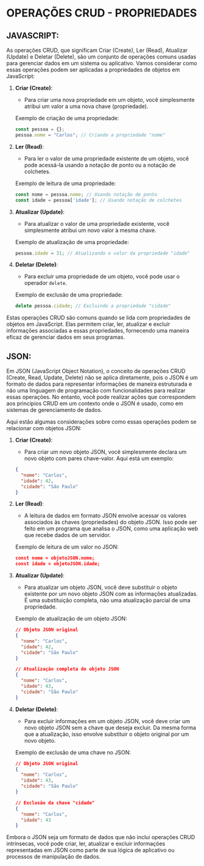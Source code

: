 # OPERAÇÕES CRUD - PROPRIEDADES
## JAVASCRIPT:
As operações CRUD, que significam Criar (Create), Ler (Read), Atualizar (Update) e Deletar (Delete), são um conjunto de operações comuns usadas para gerenciar dados em um sistema ou aplicativo. Vamos considerar como essas operações podem ser aplicadas a propriedades de objetos em JavaScript:

1. **Criar (Create)**:
   - Para criar uma nova propriedade em um objeto, você simplesmente atribui um valor a uma nova chave (propriedade).

   Exemplo de criação de uma propriedade:

   ```javascript
   const pessoa = {};
   pessoa.nome = "Carlos"; // Criando a propriedade "nome"
   ```

2. **Ler (Read)**:
   - Para ler o valor de uma propriedade existente de um objeto, você pode acessá-la usando a notação de ponto ou a notação de colchetes.

   Exemplo de leitura de uma propriedade:

   ```javascript
   const nome = pessoa.nome; // Usando notação de ponto
   const idade = pessoa['idade']; // Usando notação de colchetes
   ```

3. **Atualizar (Update)**:
   - Para atualizar o valor de uma propriedade existente, você simplesmente atribui um novo valor à mesma chave.

   Exemplo de atualização de uma propriedade:

   ```javascript
   pessoa.idade = 31; // Atualizando o valor da propriedade "idade"
   ```

4. **Deletar (Delete)**:
   - Para excluir uma propriedade de um objeto, você pode usar o operador `delete`.

   Exemplo de exclusão de uma propriedade:

   ```javascript
   delete pessoa.cidade; // Excluindo a propriedade "cidade"
   ```

Estas operações CRUD são comuns quando se lida com propriedades de objetos em JavaScript. Elas permitem criar, ler, atualizar e excluir informações associadas a essas propriedades, fornecendo uma maneira eficaz de gerenciar dados em seus programas.

## JSON:
Em JSON (JavaScript Object Notation), o conceito de operações CRUD (Create, Read, Update, Delete) não se aplica diretamente, pois o JSON é um formato de dados para representar informações de maneira estruturada e não uma linguagem de programação com funcionalidades para realizar essas operações. No entanto, você pode realizar ações que correspondem aos princípios CRUD em um contexto onde o JSON é usado, como em sistemas de gerenciamento de dados.

Aqui estão algumas considerações sobre como essas operações podem se relacionar com objetos JSON:

1. **Criar (Create)**:
   - Para criar um novo objeto JSON, você simplesmente declara um novo objeto com pares chave-valor. Aqui está um exemplo:

   ```json
   {
     "nome": "Carlos",
     "idade": 42,
     "cidade": "São Paulo"
   }
   ```

2. **Ler (Read)**:
   - A leitura de dados em formato JSON envolve acessar os valores associados às chaves (propriedades) do objeto JSON. Isso pode ser feito em um programa que analisa o JSON, como uma aplicação web que recebe dados de um servidor.

   Exemplo de leitura de um valor no JSON:

   ```json
   const nome = objetoJSON.nome;
   const idade = objetoJSON.idade;
   ```

3. **Atualizar (Update)**:
   - Para atualizar um objeto JSON, você deve substituir o objeto existente por um novo objeto JSON com as informações atualizadas. É uma substituição completa, não uma atualização parcial de uma propriedade.

   Exemplo de atualização de um objeto JSON:

   ```json
   // Objeto JSON original
   {
     "nome": "Carlos",
     "idade": 42,
     "cidade": "São Paulo"
   }

   // Atualização completa do objeto JSON
   {
     "nome": "Carlos",
     "idade": 43,
     "cidade": "São Paulo"
   }
   ```

4. **Deletar (Delete)**:
   - Para excluir informações em um objeto JSON, você deve criar um novo objeto JSON sem a chave que deseja excluir. Da mesma forma que a atualização, isso envolve substituir o objeto original por um novo objeto.

   Exemplo de exclusão de uma chave no JSON:

   ```json
   // Objeto JSON original
   {
     "nome": "Carlos",
     "idade": 43,
     "cidade": "São Paulo"
   }

   // Exclusão da chave "cidade"
   {
     "nome": "Carlos",
     "idade": 43
   }
   ```

Embora o JSON seja um formato de dados que não inclui operações CRUD intrínsecas, você pode criar, ler, atualizar e excluir informações representadas em JSON como parte de sua lógica de aplicativo ou processos de manipulação de dados.
